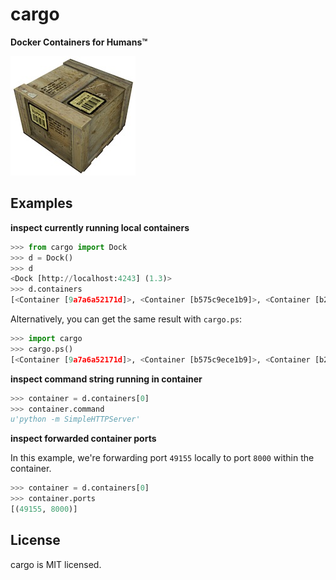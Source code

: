 cargo
=====
**Docker Containers for Humans™**

![](supply_crate.jpg)

## Examples

**inspect currently running local containers**

```python
>>> from cargo import Dock
>>> d = Dock()
>>> d 
<Dock [http://localhost:4243] (1.3)>
>>> d.containers
[<Container [9a7a6a52171d]>, <Container [b575c9ece1b9]>, <Container [b225c9398c4b]>]
```

Alternatively, you can get the same result with `cargo.ps`:

```python
>>> import cargo
>>> cargo.ps()
[<Container [9a7a6a52171d]>, <Container [b575c9ece1b9]>, <Container [b225c9398c4b]>]
```

**inspect command string running in container**

```python
>>> container = d.containers[0]
>>> container.command
u'python -m SimpleHTTPServer'
```

**inspect forwarded container ports**

In this example, we're forwarding port `49155` locally to port 
`8000` within the container.

```python
>>> container = d.containers[0]
>>> container.ports
[(49155, 8000)]
```

## License

cargo is MIT licensed.
